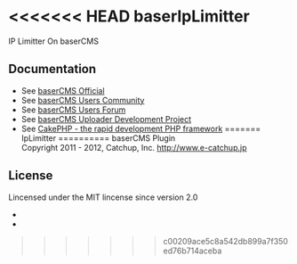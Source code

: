 <<<<<<< HEAD
baserIpLimitter
==========
IP Limitter On baserCMS

Documentation
-------------

- See [baserCMS Official](http://basercms.net/)
- See [baserCMS Users Community](http://sites.google.com/site/baserusers/)
- See [baserCMS Users Forum](http://forum.basercms.net/)
- See [baserCMS Uploader Development Project](http://project.e-catchup.jp/projects/baseruploader) 
- See [CakePHP - the rapid development PHP framework](http://cakephp.jp)
=======
IpLimitter
==========
baserCMS Plugin  
Copyright 2011 - 2012, Catchup, Inc. <http://www.e-catchup.jp>

License
-------

Lincensed under the MIT lincense since version 2.0

-
-
>>>>>>> c00209ace5c8a542db899a7f350ed76b714aceba
